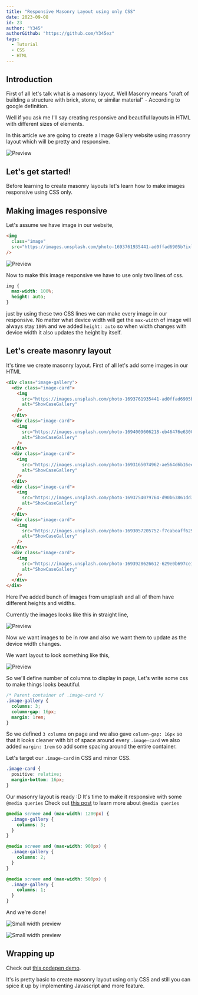 ```yaml
---
title: "Responsive Masonry Layout using only CSS"
date: 2023-09-08
id: 23
author: "Y345"
authorGithub: "https://github.com/Y345ez"
tags:
  - Tutorial
  - CSS
  - HTML
---
```


## Introduction

First of all let's talk what is a masonry layout. Well Masonry means "craft of building a structure with brick, stone, or similar material" - According to google definition.

Well if you ask me I'll say creating responsive and beautiful layouts in HTML with different sizes of elements.

In this article we are going to create a Image Gallery website using masonry layout which will be pretty and responsive.

![Preview](https://dev-to-uploads.s3.amazonaws.com/uploads/articles/cz5k7dqncu0v5a97djlh.png)

## Let's get started!

Before learning to create masonry layouts let's learn how to make images responsive using CSS only.

## Making images responsive

Let's assume we have image in our website,

```html
<img
  class="image"
  src="https://images.unsplash.com/photo-1693761935441-ad0ffad6905b?ixlib=rb-4.0.3&ixid=M3wxMjA3fDB8MHx0b3BpYy1mZWVkfDF8NnNNVmpUTFNrZVF8fGVufDB8fHx8fA%3D%3D&auto=format&fit=crop&w=500&q=60"
/>
```

![Preview](https://dev-to-uploads.s3.amazonaws.com/uploads/articles/3nc2lohrj6hamh27o8pe.png)

Now to make this image responsive we have to use only two lines of css.

```css
img {
  max-width: 100%;
  height: auto;
}
```

just by using these two CSS lines we can make every image in our responsive. No matter what device width will get the `max-width` of image will always stay `100%` and we added `height: auto` so when width changes with device width it also updates the height by itself.

## Let's create masonry layout

It's time we create masonry layout. First of all let's add some images in our HTML

```html
<div class="image-gallery">
  <div class="image-card">
    <img
      src="https://images.unsplash.com/photo-1693761935441-ad0ffad6905b?ixlib=rb-4.0.3&ixid=M3wxMjA3fDB8MHx0b3BpYy1mZWVkfDF8NnNNVmpUTFNrZVF8fGVufDB8fHx8fA%3D%3D&auto=format&fit=crop&w=500&q=60"
      alt="ShowCaseGallery"
    />
  </div>
  <div class="image-card">
    <img
      src="https://images.unsplash.com/photo-1694009606218-eb46476e6300?ixlib=rb-4.0.3&ixid=M3wxMjA3fDB8MHx0b3BpYy1mZWVkfDR8NnNNVmpUTFNrZVF8fGVufDB8fHx8fA%3D%3D&auto=format&fit=crop&w=500&q=60"
      alt="ShowCaseGallery"
    />
  </div>
  <div class="image-card">
    <img
      src="https://images.unsplash.com/photo-1693165074962-ae564d6b16ee?ixlib=rb-4.0.3&ixid=M3wxMjA3fDB8MHx0b3BpYy1mZWVkfDJ8NnNNVmpUTFNrZVF8fGVufDB8fHx8fA%3D%3D&auto=format&fit=crop&w=500&q=60"
      alt="ShowCaseGallery"
    />
  </div>
  <div class="image-card">
    <img
      src="https://images.unsplash.com/photo-1693754079764-d90b63861dd3?ixlib=rb-4.0.3&ixid=M3wxMjA3fDB8MHx0b3BpYy1mZWVkfDZ8NnNNVmpUTFNrZVF8fGVufDB8fHx8fA%3D%3D&auto=format&fit=crop&w=500&q=60"
      alt="ShowCaseGallery"
    />
  </div>
  <div class="image-card">
    <img
      src="https://images.unsplash.com/photo-1693057205752-f7cabeaff629?ixlib=rb-4.0.3&ixid=M3wxMjA3fDB8MHx0b3BpYy1mZWVkfDl8NnNNVmpUTFNrZVF8fGVufDB8fHx8fA%3D%3D&auto=format&fit=crop&w=500&q=60"
      alt="ShowCaseGallery"
    />
  </div>
  <div class="image-card">
    <img
      src="https://images.unsplash.com/photo-1693928626612-629e0b697ce1?ixlib=rb-4.0.3&ixid=M3wxMjA3fDB8MHx0b3BpYy1mZWVkfDEyfDZzTVZqVExTa2VRfHxlbnwwfHx8fHw%3D&auto=format&fit=crop&w=500&q=60"
      alt="ShowCaseGallery"
    />
  </div>
</div>
```

Here I've added bunch of images from unsplash and all of them have different heights and widths.

Currently the images looks like this in straight line,

![Preview](https://dev-to-uploads.s3.amazonaws.com/uploads/articles/lcvcd8nfsdwuuwlip42y.png)

Now we want images to be in row and also we want them to update as the device width changes.

We want layout to look something like this,

![Preview](https://dev-to-uploads.s3.amazonaws.com/uploads/articles/nnp2kpr8eotlbkaqkk4h.png)

So we'll define number of columns to display in page, Let's write some css to make things looks beautiful.

```css
/* Parent container of .image-card */
.image-gallery {
  columns: 3;
  column-gap: 16px;
  margin: 1rem;
}
```

So we defined `3 columns` on page and we also gave `column-gap: 16px` so that it looks cleaner with bit of space around every `.image-card` we also added `margin: 1rem` so add some spacing around the entire container.

Let's target our `.image-card` in CSS and minor CSS.

```css
.image-card {
  positive: relative;
  margin-bottom: 16px;
}
```

Our masonry layout is ready :D It's time to make it responsive with some `@media queries` Check out [this post](http://localhost:3000/posts/media-screens---css) to learn more about `@media queries`

```css
@media screen and (max-width: 1200px) {
  .image-gallery {
    columns: 3;
  }
}

@media screen and (max-width: 900px) {
  .image-gallery {
    columns: 2;
  }
}

@media screen and (max-width: 500px) {
  .image-gallery {
    columns: 1;
  }
}
```

And we're done!

![Small width preview](https://dev-to-uploads.s3.amazonaws.com/uploads/articles/19gb00c9wvawo9ikosvi.png)

![Small width preview](https://dev-to-uploads.s3.amazonaws.com/uploads/articles/bwq0zrmoyr7s9kedxzvs.png)

## Wrapping up

Check out [this codepen demo](https://codepen.io/y345/pen/eYXBaWj).

It's is pretty basic to create masonry layout using only CSS and still you can spice it up by implementing Javascript and more feature.
